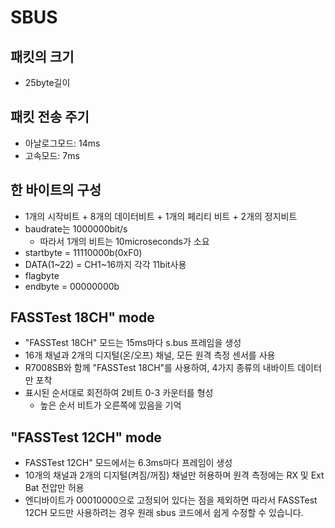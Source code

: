 # SBUS

## 패킷의 크기
- 25byte길이

## 패킷 전송 주기
- 아날로그모드: 14ms
- 고속모드: 7ms

## 한 바이트의 구성
- 1개의 시작비트 + 8개의 데이터비트 + 1개의 페리티 비트 + 2개의 정지비트
- baudrate는 1000000bit/s
	- 따라서 1개의 비트는 10microseconds가 소요
- startbyte = 11110000b(0xF0)
- DATA(1~22) = CH1~16까지 각각 11bit사용
- flagbyte
- endbyte = 00000000b

## FASSTest 18CH" mode
- "FASSTest 18CH" 모드는 15ms마다 s.bus 프레임을 생성
- 16개 채널과 2개의 디지털(온/오프) 채널, 모든 원격 측정 센서를 사용
-  R7008SB와 함께 "FASSTest 18CH"를 사용하여, 4가지 종류의 내바이트 데이터만 포착
-  표시된 순서대로 회전하여 2비트 0-3 카운터를 형성
	- 높은 순서 비트가 오른쪽에 있음을 기억

## "FASSTest 12CH" mode
- FASSTest 12CH" 모드에서는 6.3ms마다 프레임이 생성 
- 10개의 채널과 2개의 디지털(켜짐/꺼짐) 채널만 허용하며 원격 측정에는 RX 및 Ext Bat 전압만 허용
- 엔디바이트가 00010000으로 고정되어 있다는 점을 제외하면 따라서 FASSTest 12CH 모드만 사용하려는 경우 원래 sbus 코드에서 쉽게 수정할 수 있습니다.
